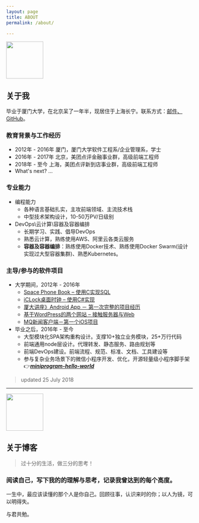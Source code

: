 ```yaml
---
layout: page
title: ABOUT
permalink: /about/

---
```


<img src="https://alicdn.celier-china.com/robin-contact.png" width="100"/>

## 关于我

毕业于厦门大学，在北京呆了一年半，现居住于上海长宁。联系方式：[邮件、GitHub](https://github.com/xianyuxmu)。

### 教育背景与工作经历

- 2012年 - 2016年 厦门，厦门大学软件工程系/企业管理系，学士
- 2016年 - 2017年 北京，美团点评金融事业群，高级前端工程师
- 2018年 - 至今 上海，美团点评新到店事业群，高级前端工程师
- What's next? ...

### 专业能力

- 编程能力
	- 各种语言基础扎实，主攻前端领域、主流技术栈
	- 中型技术架构设计，10-50万PV/日级别
- DevOps\云计算\容器及容器编排
	- 长期学习、实践、倡导DevOps
	- 熟悉云计算，熟练使用AWS、阿里云各类云服务
	- **容器及容器编排**：熟练使用Docker技术、熟练使用Docker Swarm(设计实现过大型容器集群)、熟悉Kubernetes。

### 主导/参与的软件项目

- 大学期间，2012年 - 2016年
	- [Space Phone Book – 使用C实现SQL](https://robinchen.me/tech/2016/01/22/work-Space-Phone-Book.html)
	- [iCLock桌面时钟 – 使用C#实现](https://robinchen.me/tech/2016/01/22/work-iClock.html)
	- [厦大讲座》Android App － 第一次完整的项目经历](https://robinchen.me/tech/2016/01/22/work-Xmu-Lecture-First-Android-App.html)
	- [基于WordPress的两个网站 – 接触服务器与Web](https://robinchen.me/tech/2016/01/22/work-Wordpress-first-look.html)
	- [MQ新闻客户端－第一个iOS项目](https://robinchen.me/tech/2016/01/22/work-iOS-first-look.html)
- 毕业之后，2016年 - 至今
	- 大型模块化SPA架构重构设计。支撑10+独立业务模块，25+万行代码
	- 前端通用node层设计。代理转发、静态服务、路由规划等
	- 前端DevOps建设。前端流程、规范、标准、文档、工具建设等
	- 参与复杂业务场景下的微信小程序开发、优化，开源轻量级小程序脚手架👉[***miniprogram-hello-world***](https://github.com/xianyuxmu/miniprogram-hello-world)

> updated 25 July 2018

----

<img src="https://alicdn.celier-china.com/robin-contact.png" width="100"/>

## 关于博客

<blockquote class="blockquote-center">
<p>过十分的生活，做三分的思考！</p>
</blockquote>

### 阅读自己，写下我的的理解与思考，记录我曾达到的每个高度。

一生中，最应该读懂的那个人是你自己。回顾往事，认识来时的你；以人为镜，可以明得失。

与君共勉。





